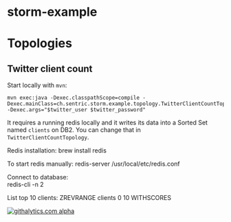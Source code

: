 # storm-example

# Topologies

## Twitter client count

Start locally with `mvn`:

    mvn exec:java -Dexec.classpathScope=compile -Dexec.mainClass=ch.sentric.storm.example.topology.TwitterClientCountTopology -Dexec.args="$twitter_user $twitter_password"

It requires a running redis locally and it writes its data into a Sorted Set named `clients` on DB2. You can change that in `TwitterClientCountTopology`.

Redis installation:
	brew install redis

To start redis manually:
    redis-server /usr/local/etc/redis.conf
    
Connect to database:    
	redis-cli -n 2
	
List top 10 clients:
	ZREVRANGE clients 0 10 WITHSCORES


[![githalytics.com alpha](https://cruel-carlota.pagodabox.com/e092edd666e5fe1d67f270d418ef3791 "githalytics.com")](http://githalytics.com/sentric/storm-example)
